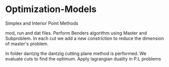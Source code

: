 # Optimization-Models
Simplex and Interior Point Methods

mod, run and dat files. Perform Benders algorithm using Master and Subproblem. In each cut we add a new constriction to reduce the dimension of master's problem.

In folder dantzig the dantzig cutting plane method is performed. We evaluate cuts to find the optimum. Apply lagrangian duality in P.L problems
